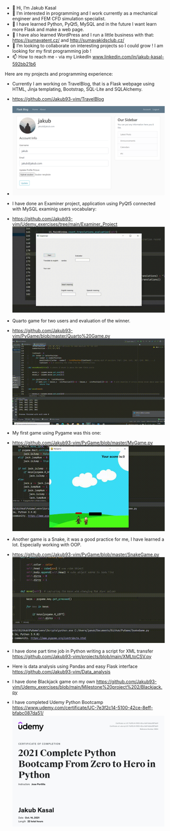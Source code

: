 - 👋 Hi, I’m Jakub Kasal
- 👀 I’m interested in programming and I work currently as a mechanical engineer and FEM CFD simulation specialist.
- 🌱 I have learned Python, PyQt5, MySQL and in the future I want learn more Flask and make a web page.
- 🧶 I have also learned WordPress and I run a little business with that: https://sumavatent.cz/ and http://sumavakidsclub.cz/
- 💞️ I’m looking to collaborate on interesting projects so I could grow ! I am looking for my first programming job !
- 📫 How to reach me -  via my LinkedIn www.linkedin.com/in/jakub-kasal-592bb21b6

Here are my projects and programming experience:

- Currently I am working on TravelBlog, that is a Flask webpage using HTML, Jinja templating, Bootstrap, SQL-Lite and SQLAlchemy.
- https://github.com/Jakub93-vim/TravelBlog
- ![alt text](https://github.com/Jakub93-vim/TravelBlog/blob/master/TravelBlog%20screen.png?raw=true)

- I have done an Examiner project, application using PyQt5 connected with MySQL examinig users vocabulary:
- https://github.com/Jakub93-vim/Udemy_exercises/tree/main/Examiner_Project
![alt text](https://github.com/Jakub93-vim/Udemy_exercises/blob/main/Examiner_Project/Examiner_animation.gif?raw=true "Logo Title Text 1")

- Quarto game for two users and evaluation of the winner.
- https://github.com/Jakub93-vim/PyGame/blob/master/Quarto%20Game.py
![alt text](https://github.com/Jakub93-vim/PyGame/blob/master/quarto%20game%2000_00_00-00_00_50~1.gif)

- My first game using Pygame was this one:
- https://github.com/Jakub93-vim/PyGame/blob/master/MyGame.py 
![alt text](https://github.com/Jakub93-vim/PyGame/blob/master/MyGame_animation.gif?raw=true "Logo Title Text 1")

- Another game is a Snake, it was a good practice for me, I have learned a lot. Especially working with OOP.
- https://github.com/Jakub93-vim/PyGame/blob/master/SnakeGame.py
![alt text](https://github.com/Jakub93-vim/PyGame/blob/master/snake%20game%2000_00_00-00_00_30.gif?raw=true "Logo Title Text 1")


- I have done part time job in Python writing a script for XML transfer https://github.com/Jakub93-vim/projects/blob/main/XMLtoCSV.py
- Here is data analysis using Pandas and easy Flask interface https://github.com/Jakub93-vim/Data_analysis
- I have done Blackjack game on my own https://github.com/Jakub93-vim/Udemy_exercises/blob/main/Milestone%20project%202/Blackjack.py 

- I have completed Udemy Python Bootcamp https://www.udemy.com/certificate/UC-7e3f2c14-5100-42ce-8eff-bfabc087da51/
![alt text](https://github.com/Jakub93-vim/Udemy_exercises/blob/main/certifikat%20udemy.png?raw=true "Logo Title Text 1")

<!---
Jakub93-vim/Jakub93-vim is a ✨ special ✨ repository because its `README.md` (this file) appears on your GitHub profile.
You can click the Preview link to take a look at your changes.
--->
